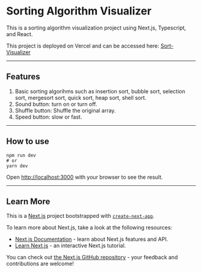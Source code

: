 # Sorting Algorithm Visualizer

This is a sorting algorithm visualization project using Next.js, Typescript, and React.

This project is deployed on Vercel and can be accessed here: [Sort-Visualizer](https://sortingvisualizer-three.vercel.app/)

---

## Features

1. Basic sorting algorihms such as insertion sort, bubble sort, selection sort, mergesort sort, quick sort, heap sort, shell sort.
2. Sound button: turn on or turn off.
3. Shuffle button: Shuffle the original array.
4. Speed button: slow or fast.

---

## How to use

```
npm run dev
# or
yarn dev
```

Open [http://localhost:3000](http://localhost:3000) with your browser to see the result.

---

## Learn More

This is a [Next.js](https://nextjs.org/) project bootstrapped with [`create-next-app`](https://github.com/vercel/next.js/tree/canary/packages/create-next-app).

To learn more about Next.js, take a look at the following resources:

- [Next.js Documentation](https://nextjs.org/docs) - learn about Next.js features and API.
- [Learn Next.js](https://nextjs.org/learn) - an interactive Next.js tutorial.

You can check out [the Next.js GitHub repository](https://github.com/vercel/next.js/) - your feedback and contributions are welcome!
